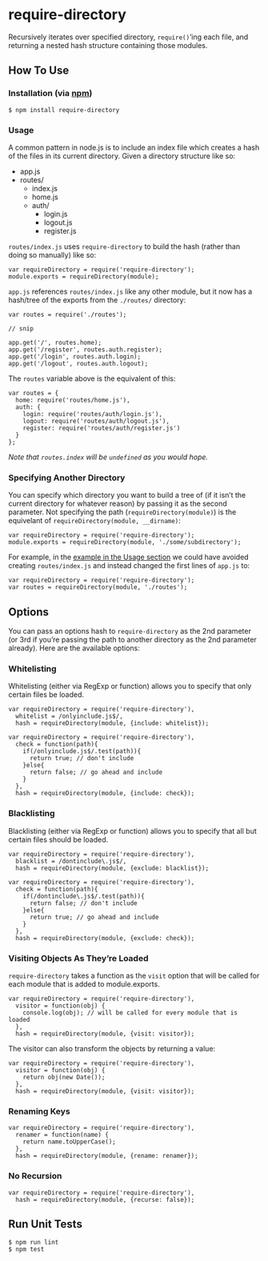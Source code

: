 # require-directory

Recursively iterates over specified directory, `require()`’ing each file, and returning a nested hash structure containing those modules.

## How To Use

### Installation (via [npm](https://npmjs.org/package/require-directory))

    $ npm install require-directory

### Usage

A common pattern in node.js is to include an index file which creates a hash of the files in its current directory. Given a directory structure like so:

- app.js
- routes/
  - index.js
  - home.js
  - auth/
    - login.js
    - logout.js
    - register.js

`routes/index.js` uses `require-directory` to build the hash (rather than doing so manually) like so:

    var requireDirectory = require('require-directory');
    module.exports = requireDirectory(module);

`app.js` references `routes/index.js` like any other module, but it now has a hash/tree of the exports from the `./routes/` directory:

    var routes = require('./routes');

    // snip

    app.get('/', routes.home);
    app.get('/register', routes.auth.register);
    app.get('/login', routes.auth.login);
    app.get('/logout', routes.auth.logout);

The `routes` variable above is the equivalent of this:

    var routes = {
      home: require('routes/home.js'),
      auth: {
        login: require('routes/auth/login.js'),
        logout: require('routes/auth/logout.js'),
        register: require('routes/auth/register.js')
      }
    };

_Note that `routes.index` will be `undefined` as you would hope._

### Specifying Another Directory

You can specify which directory you want to build a tree of (if it isn’t the current directory for whatever reason) by passing it as the second parameter. Not specifying the path (`requireDirectory(module)`) is the equivelant of `requireDirectory(module, __dirname)`:

    var requireDirectory = require('require-directory');
    module.exports = requireDirectory(module, './some/subdirectory');

For example, in the [example in the Usage section](#usage) we could have avoided creating `routes/index.js` and instead changed the first lines of `app.js` to:

    var requireDirectory = require('require-directory');
    var routes = requireDirectory(module, './routes');

## Options

You can pass an options hash to `require-directory` as the 2nd parameter (or 3rd if you’re passing the path to another directory as the 2nd parameter already). Here are the available options:

### Whitelisting

Whitelisting (either via RegExp or function) allows you to specify that only certain files be loaded.

    var requireDirectory = require('require-directory'),
      whitelist = /onlyinclude.js$/,
      hash = requireDirectory(module, {include: whitelist});

    var requireDirectory = require('require-directory'),
      check = function(path){
        if(/onlyinclude.js$/.test(path)){
          return true; // don't include
        }else{
          return false; // go ahead and include
        }
      },
      hash = requireDirectory(module, {include: check});

### Blacklisting

Blacklisting (either via RegExp or function) allows you to specify that all but certain files should be loaded.

    var requireDirectory = require('require-directory'),
      blacklist = /dontinclude\.js$/,
      hash = requireDirectory(module, {exclude: blacklist});

    var requireDirectory = require('require-directory'),
      check = function(path){
        if(/dontinclude\.js$/.test(path)){
          return false; // don't include
        }else{
          return true; // go ahead and include
        }
      },
      hash = requireDirectory(module, {exclude: check});

### Visiting Objects As They’re Loaded

`require-directory` takes a function as the `visit` option that will be called for each module that is added to module.exports.

    var requireDirectory = require('require-directory'),
      visitor = function(obj) {
        console.log(obj); // will be called for every module that is loaded
      },
      hash = requireDirectory(module, {visit: visitor});

The visitor can also transform the objects by returning a value:

    var requireDirectory = require('require-directory'),
      visitor = function(obj) {
        return obj(new Date());
      },
      hash = requireDirectory(module, {visit: visitor});

### Renaming Keys

    var requireDirectory = require('require-directory'),
      renamer = function(name) {
        return name.toUpperCase();
      },
      hash = requireDirectory(module, {rename: renamer});

### No Recursion

    var requireDirectory = require('require-directory'),
      hash = requireDirectory(module, {recurse: false});

## Run Unit Tests

    $ npm run lint
    $ npm test
